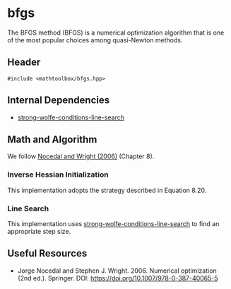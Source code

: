 # bfgs

The BFGS method (BFGS) is a numerical optimization algorithm that is one of the most popular choices among quasi-Newton methods.

## Header

```
#include <mathtoolbox/bfgs.hpp>
```

## Internal Dependencies

- [strong-wolfe-conditions-line-search](./strong-wolfe-conditions-line-search/)

## Math and Algorithm

We follow [Nocedal and Wright (2006)](https://doi.org/10.1007/978-0-387-40065-5) (Chapter 8).

### Inverse Hessian Initialization

This implementation adopts the strategy described in Equation 8.20.

### Line Search

This implementation uses [strong-wolfe-conditions-line-search](../strong-wolfe-conditions-line-search) to find an appropriate step size.

## Useful Resources

- Jorge Nocedal and Stephen J. Wright. 2006. Numerical optimization (2nd ed.). Springer. DOI: <https://doi.org/10.1007/978-0-387-40065-5>

